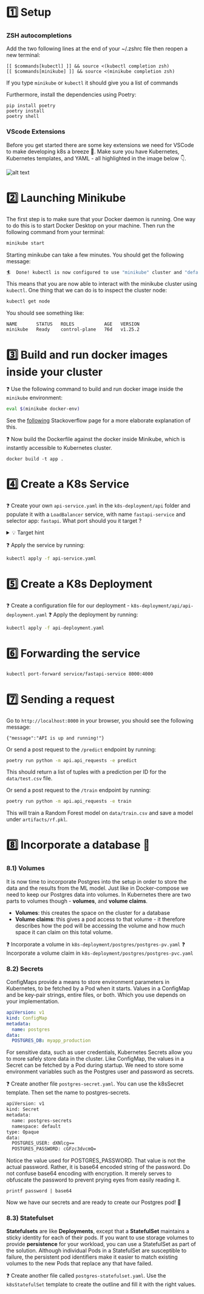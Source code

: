 # 1️⃣ Setup
### ZSH autocompletions
Add the two following lines at the end of your ~/.zshrc file then reopen a new terminal:
```
[[ $commands[kubectl] ]] && source <(kubectl completion zsh)
[[ $commands[minikube] ]] && source <(minikube completion zsh)
```

If you type `minikube` <TAB> or `kubectl` <TAB> it should give you a list of commands

Furthermore, install the dependencies using Poetry:
```
pip install poetry
poetry install
poetry shell
```

### VScode Extensions
Before you get started there are some key extensions we need for VSCode to make developing k8s a breeze 🥶. Make sure you have Kubernetes, Kubernetes templates, and YAML - all highlighted in the image below 👇.

![alt text](pictures/extensions.png)


# 2️⃣ Launching Minikube
The first step is to make sure that your Docker daemon is running. One way to do this is to start Docker Desktop on your machine. Then run the following command from your terminal:
```bash
minikube start
```

Starting minikube can take a few minutes. You should get the following message:
```bash
🏄  Done! kubectl is now configured to use "minikube" cluster and "default" namespace by default
```

This means that you are now able to interact with the minikube cluster using `kubectl`. One thing that we can do is to inspect the cluster node:
```bash
kubectl get node
```

You should see something like:
```
NAME       STATUS   ROLES           AGE   VERSION
minikube   Ready    control-plane   76d   v1.25.2
```

# 3️⃣ Build and run docker images inside your cluster
❓ Use the following command to build and run docker image inside the `minikube` environment:
```bash
eval $(minikube docker-env)
```

See the [following](https://stackoverflow.com/questions/52310599/what-does-minikube-docker-env-mean) Stackoverflow page for a more elaborate explanation of this.

❓ Now build the Dockerfile against the docker inside Minikube, which is instantly accessible to Kubernetes cluster.
```
docker build -t app .
```

# 4️⃣ Create a K8s Service
❓ Create your own `api-service.yaml` in the `k8s-deployment/api` folder and populate it with a `LoadBalancer` service, with name `fastapi-service` and selector app: `fastapi`. What port should you it target ?

<details>
  <summary markdown='span'> 💡 Target hint </summary>
    The target port should correspond to the port on which you are exposing your Fastapi application.
</details>

❓ Apply the service by running:
```bash
kubectl apply -f api-service.yaml
```

# 5️⃣ Create a K8s Deployment
❓ Create a configuration file for our deployment - `k8s-deployment/api/api-deployment.yaml`
❓ Apply the deployment by running:
```bash
kubectl apply -f api-deployment.yaml
```

# 6️⃣ Forwarding the service
```bash
kubectl port-forward service/fastapi-service 8000:4000
```

# 7️⃣ Sending a request
Go to `http://localhost:8000` in your browser, you should see the following message:
```
{"message":"API is up and running!"}
```

Or send a post request to the `/predict` endpoint by running:
```bash
poetry run python -m api.api_requests -e predict
```
This should return a list of tuples with a prediction per ID for the `data/test.csv` file.

Or send a post request to the `/train` endpoint by running:
```bash
poetry run python -m api.api_requests -e train
```

This will train a Random Forest model on `data/train.csv` and save a model under `artifacts/rf.pkl`.

# 8️⃣ Incorporate a database 💾
### 8.1) Volumes
It is now time to incorporate Postgres into the setup in order to store the data and the results from the ML model. Just like in Docker-compose we need to keep our Postgres data into volumes. In Kubernetes there are two parts to volumes though - **volumes**, and **volume claims**.
- **Volumes**: this creates the space on the cluster for a database
- **Volume claims**: this gives a pod access to that volume - it therefore describes how the pod will be accessing the volume and how much space it can claim on this total volume.

❓ Incorporate a volume in `k8s-deployment/postgres/postgres-pv.yaml`
❓ Incorporate a volume claim in `k8s-deployment/postgres/postgres-pvc.yaml`

### 8.2) Secrets
ConfigMaps provide a means to store environment parameters in Kubernetes, to be fetched by a Pod when it starts. Values in a ConfigMap and be key-pair strings, entire files, or both. Which you use depends on your implementation.
```yaml
apiVersion: v1
kind: ConfigMap
metadata:
  name: postgres
data:
  POSTGRES_DB: myapp_production
```

For sensitive data, such as user credentials, Kubernetes Secrets allow you to more safely store data in the cluster. Like ConfigMap, the values in a Secret can be fetched by a Pod during startup. We need to store some environment variables such as the Postgres user and password as secrets.

❓ Create another file `postgres-secret.yaml`. You can use the k8sSecret template. Then set the name to postgres-secrets.
```bash
apiVersion: v1
kind: Secret
metadata:
  name: postgres-secrets
  namespace: default
type: Opaque
data:
  POSTGRES_USER: dXNlcg==
  POSTGRES_PASSWORD: cGFzc3dvcmQ=
```

Notice the value used for POSTGRES_PASSWORD. That value is not the actual password. Rather, it is base64 encoded string of the password. Do not confuse base64 encoding with encryption. It merely serves to obfuscate the password to prevent prying eyes from easily reading it.

```
printf password | base64
```

Now we have our secrets and are ready to create our Postgres pod! 🚀

### 8.3) Statefulset
**Statefulsets** are like **Deployments**, except that a **StatefulSet** maintains a sticky identity for each of their pods. If you want to use storage volumes to provide **persistence** for your workload, you can use a StatefulSet as part of the solution. Although individual Pods in a StatefulSet are susceptible to failure, the persistent pod identifiers make it easier to match existing volumes to the new Pods that replace any that have failed.

❓ Create another file called `postgres-statefulset.yaml`. Use the `k8sStatefulSet` template to create the outline and fill it with the right values.
